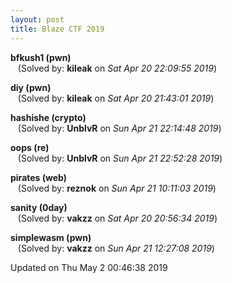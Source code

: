 ```yaml
---
layout: post
title: Blaze CTF 2019
---
```


<!--break-->

**bfkush1 (pwn)**  
&nbsp;&nbsp;&nbsp;(Solved by: **kileak** on _Sat Apr 20 22:09:55 2019_)  
  
**diy (pwn)**  
&nbsp;&nbsp;&nbsp;(Solved by: **kileak** on _Sat Apr 20 21:43:01 2019_)  
  
**hashishe (crypto)**  
&nbsp;&nbsp;&nbsp;(Solved by: **UnblvR** on _Sun Apr 21 22:14:48 2019_)  
  
**oops (re)**  
&nbsp;&nbsp;&nbsp;(Solved by: **UnblvR** on _Sun Apr 21 22:52:28 2019_)  
  
**pirates (web)**  
&nbsp;&nbsp;&nbsp;(Solved by: **reznok** on _Sun Apr 21 10:11:03 2019_)  
  
**sanity (0day)**  
&nbsp;&nbsp;&nbsp;(Solved by: **vakzz** on _Sat Apr 20 20:56:34 2019_)  
  
**simplewasm (pwn)**  
&nbsp;&nbsp;&nbsp;(Solved by: **vakzz** on _Sun Apr 21 12:27:08 2019_)  
  


Updated on Thu May  2 00:46:38 2019
